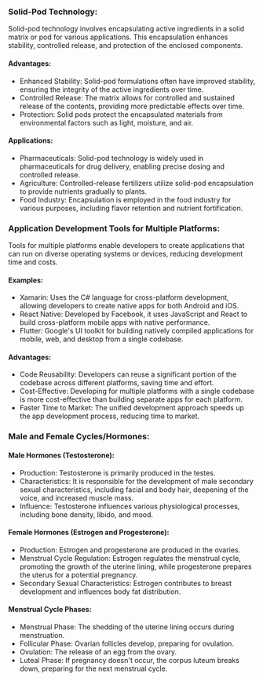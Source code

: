 ### Solid-Pod Technology:

Solid-pod technology involves encapsulating active ingredients in a solid matrix or pod for various applications. This encapsulation enhances stability, controlled release, and protection of the enclosed components.
#### Advantages:
- Enhanced Stability: Solid-pod formulations often have improved stability, ensuring the integrity of the active ingredients over time.
- Controlled Release: The matrix allows for controlled and sustained release of the contents, providing more predictable effects over time.
- Protection: Solid pods protect the encapsulated materials from environmental factors such as light, moisture, and air.
#### Applications:
- Pharmaceuticals: Solid-pod technology is widely used in pharmaceuticals for drug delivery, enabling precise dosing and controlled release.
- Agriculture: Controlled-release fertilizers utilize solid-pod encapsulation to provide nutrients gradually to plants.
- Food Industry: Encapsulation is employed in the food industry for various purposes, including flavor retention and nutrient fortification.

### Application Development Tools for Multiple Platforms:

Tools for multiple platforms enable developers to create applications that can run on diverse operating systems or devices, reducing development time and costs.
#### Examples:
- Xamarin: Uses the C# language for cross-platform development, allowing developers to create native apps for both Android and iOS.
- React Native: Developed by Facebook, it uses JavaScript and React to build cross-platform mobile apps with native performance.
- Flutter: Google's UI toolkit for building natively compiled applications for mobile, web, and desktop from a single codebase.
#### Advantages:
- Code Reusability: Developers can reuse a significant portion of the codebase across different platforms, saving time and effort.
- Cost-Effective: Developing for multiple platforms with a single codebase is more cost-effective than building separate apps for each platform.
- Faster Time to Market: The unified development approach speeds up the app development process, reducing time to market.

### Male and Female Cycles/Hormones:

#### Male Hormones (Testosterone):
- Production: Testosterone is primarily produced in the testes.
- Characteristics: It is responsible for the development of male secondary sexual characteristics, including facial and body hair, deepening of the voice, and increased muscle mass.
- Influence: Testosterone influences various physiological processes, including bone density, libido, and mood.
#### Female Hormones (Estrogen and Progesterone):
- Production: Estrogen and progesterone are produced in the ovaries.
- Menstrual Cycle Regulation: Estrogen regulates the menstrual cycle, promoting the growth of the uterine lining, while progesterone prepares the uterus for a potential pregnancy.
- Secondary Sexual Characteristics: Estrogen contributes to breast development and influences body fat distribution.
#### Menstrual Cycle Phases:
- Menstrual Phase: The shedding of the uterine lining occurs during menstruation.
- Follicular Phase: Ovarian follicles develop, preparing for ovulation.
- Ovulation: The release of an egg from the ovary.
- Luteal Phase: If pregnancy doesn't occur, the corpus luteum breaks down, preparing for the next menstrual cycle.





